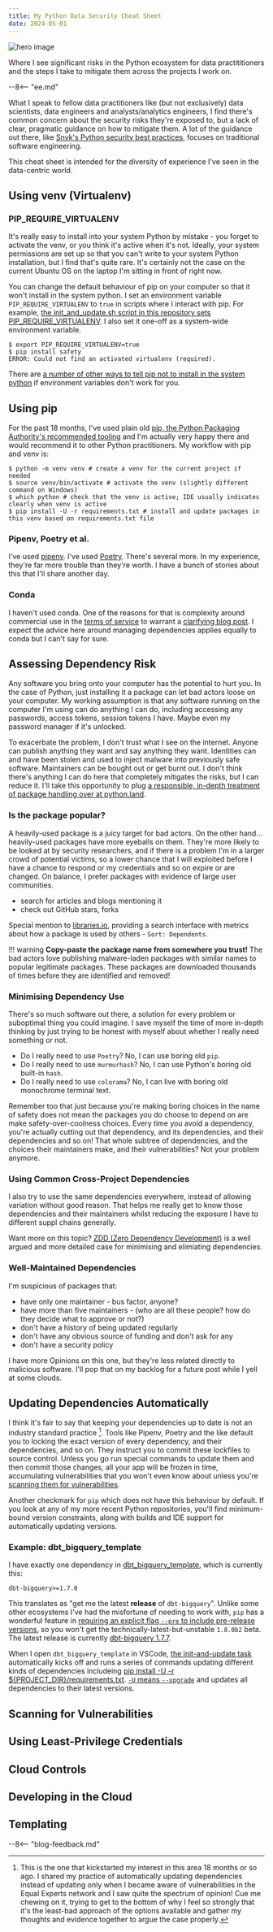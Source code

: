 ```yaml
---
title: My Python Data Security Cheat Sheet
date: 2024-05-01
---
```


![hero image](./assets/hero.webp)

Where I see significant risks in the Python ecosystem for data practititioners and the steps I take to mitigate them across the projects I work on.

--8<-- "ee.md"

<!-- more -->

What I speak to fellow data practitioners like (but not exclusively) data scientists, data engineers and analysts/analytics engineers, I find there's common concern about the security risks they're exposed to, but a lack of clear, pragmatic guidance on how to mitigate them. A lot of the guidance out there, like [Snyk's Python security best practices](https://snyk.io/blog/python-security-best-practices-cheat-sheet/), focuses on traditional software engineering.

This cheat sheet is intended for the diversity of experience I've seen in the data-centric world.

## Using venv (Virtualenv)

### PIP_REQUIRE_VIRTUALENV

It's really easy to install into your system Python by mistake - you forget to activate the venv, or you think it's active when it's not. Ideally, your system permissions are set up so that you can't write to your system Python installation, but I find that's quite rare. It's certainly not the case on the current Ubuntu OS on the laptop I'm sitting in front of right now.

You can change the default behaviour of pip on your computer so that it won't install in the system python.
I set an environment variable `PIP_REQUIRE_VIRTUALENV` to `true` in scripts where I interact with pip. For example, [the init_and_update.sh script in this repository sets PIP_REQUIRE_VIRTUALENV](https://github.com/brabster/tw-site-mkdocs/blob/27b7a94d7dcaf0fd51c39395a205db1e5de1e9a2/.dev_scripts/init_and_update.sh#L5). I also set it one-off as a system-wide environment variable.

```console
$ export PIP_REQUIRE_VIRTUALENV=true
$ pip install safety
ERROR: Could not find an activated virtualenv (required).
```

There are [a number of other ways to tell pip not to install in the system python](https://docs.python-guide.org/dev/pip-virtualenv/#requiring-an-active-virtual-environment-for-pip) if environment variables don't work for you.


## Using pip

For the past 18 months, I've used plain old [pip, the Python Packaging Authority's recommended tooling](https://packaging.python.org/en/latest/guides/tool-recommendations/#installing-packages) and I'm actually very happy there and would recommend it to other Python practitioners. My workflow with pip and venv is:

```console
$ python -m venv venv # create a venv for the current project if needed
$ source venv/bin/activate # activate the venv (slightly different command on Windows)
$ which python # check that the venv is active; IDE usually indicates clearly when venv is active
$ pip install -U -r requirements.txt # install and update packages in this venv based on requirements.txt file
```

### Pipenv, Poetry et al.

I've used [pipenv](https://pipenv.pypa.io/en/latest/). I've used [Poetry](https://python-poetry.org/). There's several more. In my experience, they're far more trouble than they're worth. I have a bunch of stories about this that I'll share another day.


### Conda

I haven't used conda. One of the reasons for that is complexity around commercial use in the [terms of service](https://conda-forge.org/blog/2020/11/20/anaconda-tos/) to warrant a [clarifying blog post](https://legal.anaconda.com/policies/en/). I expect the advice here around managing dependencies applies equally to conda but I can't say for sure.


## Assessing Dependency Risk

Any software you bring onto your computer has the potential to hurt you. In the case of Python, just installing it a package can let bad actors loose on your computer. My working assumption is that any software running on the computer I'm using can do anything I can do, including accessing any passwords, access tokens, session tokens I have. Maybe even my password manager if it's unlocked.

To exacerbate the problem, I don't trust what I see on the internet. Anyone can publish anything they want and say anything they want. Identities can and have been stolen and used to inject malware into previously safe software. Maintainers can be bought out or get burnt out. I don't think there's anything I can do here that completely mitigates the risks, but I can reduce it. I'll take this opportunity to plug [a responsible, in-depth treatment of package handling over at python.land](https://python.land/virtual-environments/installing-packages-with-pip).

### Is the package popular?

A heavily-used package is a juicy target for bad actors. On the other hand... heavily-used packages have more eyeballs on them. They're more likely to be looked at by security researchers, and if there is a problem I'm in a larger crowd of potential victims, so a lower chance that I will exploited before I have a chance to respond or my credentials and so on expire or are changed. On balance, I prefer packages with evidence of large user communities.

- search for articles and blogs mentioning it
- check out GitHub stars, forks

Special mention to [libraries.io](https://libraries.io/search?q=colourama&sort=dependents_count), providing a search interface with metrics about how a package is used by others - `Sort: Dependents`.

!!! warning
    **Copy-paste the package name from somewhere you trust!** The bad actors love publishing malware-laden packages with similar names to popular legitimate packages. These packages are downloaded thousands of times before they are identified and removed!


### Minimising Dependency Use

There's so much software out there, a solution for every problem or suboptimal thing you could imagine. I save myself the time of more in-depth thinking by just trying to be honest with myself about whether I really need something or not.

- Do I really need to use `Poetry`? No, I can use boring old `pip`.
- Do I really need to use `murmurhash`? No, I can use Python's boring old built-in `hash`.
- Do I really need to use `colorama`? No, I can live with boring old monochrome terminal text.

Remember too that just because you're making boring choices in the name of safety does not mean the packages you do choose to depend on are make safety-over-coolness choices. Every time you avoid a dependency, you're actually cutting out that dependency, and its dependencies, and their dependencies and so on! That whole subtree of dependencies, and the choices their maintainers make, and their vulnerabilities? Not your problem anymore.

### Using Common Cross-Project Dependencies

I also try to use the same dependencies everywhere, instead of allowing variation without good reason. That helps me really get to know those dependencies and their maintainers whilst reducing the exposure I have to different suppl chains generally.

Want more on this topic? [ZDD (Zero Dependency Development)](https://gist.github.com/sleepyfox/8415e64da732c7fea02f21f1c0314f62) is a well argued and more detailed case for minimising and elimiating dependencies.

### Well-Maintained Dependencies

I'm suspicious of packages that:

- have only one maintainer - bus factor, anyone?
- have more than five maintainers - (who are all these people? how do they decide what to approve or not?)
- don't have a history of being updated regularly
- don't have any obvious source of funding and don't ask for any
- don't have a security policy

I have more Opinions on this one, but they're less related directly to malicious software. I'll pop that on my backlog for a future post while I yell at some clouds.

## Updating Dependencies Automatically

I think it's fair to say that keeping your dependencies up to date is not an industry standard practice [^1]. Tools like Pipenv, Poetry and the like default you to locking the exact version of every dependency, and their dependencies, and so on. They instruct you to commit these lockfiles to source control. Unless you go run special commands to update them and then commit those changes, all your app will be frozen in time, accumulating vulnerabilities that you won't even know about unless you're [scanning them for vulnerabilities](#scanning-for-vulnerabilities).

Another checkmark for `pip` which does not have this behaviour by default. If you look at any of my more recent Python repositories, you'll find minimum-bound version constraints, along with builds and IDE support for automatically updating versions.

### Example: dbt_bigquery_template

I have exactly one dependency in [dbt_bigquery_template](https://github.com/brabster/dbt_bigquery_template/blob/2af5ffd769ec698757847e0366aa00aea984b94e/requirements.txt#L1), which is currently this:

`dbt-bigquery>=1.7.0`

This translates as "get me the latest **release** of `dbt-bigquery`". Unlike some other ecosystems I've had the misfortune of needing to work with, `pip` has a wonderful feature in [requiring an explicit flag `--pre` to include pre-release versions](https://pip.pypa.io/en/stable/cli/pip_install/#pre-release-versions), so you won't get the technically-latest-but-unstable `1.8.0b2` beta. The latest release is currently [dbt-bigquery 1.7.7](https://libraries.io/pypi/dbt-bigquery/1.7.7).

When I open `dbt_bigquery_template` in VSCode, [the init-and-update task](https://github.com/brabster/dbt_bigquery_template/blob/2af5ffd769ec698757847e0366aa00aea984b94e/.vscode/tasks.json#L7) automatically kicks off and runs a series of commands updating different kinds of dependencies includeing [pip install -U -r ${PROJECT_DIR}/requirements.txt](https://github.com/brabster/dbt_bigquery_template/blob/2af5ffd769ec698757847e0366aa00aea984b94e/.dev_scripts/init_and_update.sh#L23). [`-U` means `--upgrade`](https://pip.pypa.io/en/stable/cli/pip_install/#cmdoption-U) and updates all dependencies to their latest versions.

## Scanning for Vulnerabilities

## Using Least-Privilege Credentials

## Cloud Controls

## Developing in the Cloud

## Templating



--8<-- "blog-feedback.md"

[^1]: This is the one that kickstarted my interest in this area 18 months or so ago. I shared my practice of automatically updating dependencies instead of updating only when I became aware of vulnerabilities in the Equal Experts network and I saw quite the spectrum of opinion! Cue me chewing on it, trying to get to the bottom of why I feel so strongly that it's the least-bad approach of the options available and gather my thoughts and evidence together to argue the case properly.
